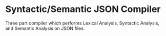 # Syntactic/Semantic JSON Compiler

Three part compiler which performs Lexical Analysis, Syntactic Analysis, and Semantic Analysis on JSON files.
